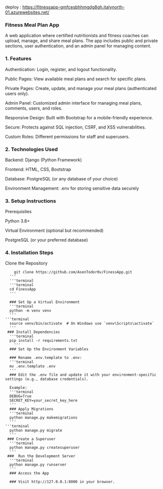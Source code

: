 deploy : https://fitnessapp-gmfcesbhhmgdg8gh.italynorth-01.azurewebsites.net/

### Fitness Meal Plan App

A web application where certified nutritionists and fitness coaches can upload, manage, and share meal plans. The app includes public and private sections, user authentication, and an admin panel for managing content.

### 1. Features

Authentication: Login, register, and logout functionality.

Public Pages: View available meal plans and search for specific plans.

Private Pages: Create, update, and manage your meal plans (authenticated users only).

Admin Panel: Customized admin interface for managing meal plans, comments, users, and roles.

Responsive Design: Built with Bootstrap for a mobile-friendly experience.

Secure: Protects against SQL injection, CSRF, and XSS vulnerabilities.

Custom Roles: Different permissions for staff and superusers.

### 2. Technologies Used

Backend: Django (Python Framework)

Frontend: HTML, CSS, Bootstrap

Database: PostgreSQL (or any database of your choice)

Environment Management: .env for storing sensitive data securely

### 3. Setup Instructions

Prerequisites

Python 3.8+

Virtual Environment (optional but recommended)

PostgreSQL (or your preferred database)

### 4. Installation Steps

Clone the Repository
  ```terminal
      git clone https://github.com/AsenTodor0v/FinessApp.git
    '''
    '''terminal
    '''terminal
    cd FinessApp
    '''
    
    ### Set Up a Virtual Environment
    '''terminal
    python -m venv venv
    '''
'''terminal
    source venv/bin/activate  # On Windows use `venv\Scripts\activate`
    '''
   ### Install Dependencies
    '''terminal
    pip install -r requirements.txt
      '''
    ### Set Up the Environment Variables
    
    ### Rename .env.template to .env:
    '''terminal
    mv .env.template .env
    '''
    ### Edit the .env file and update it with your environment-specific settings (e.g., database credentials).
    
    Example:
    '''terminal
    DEBUG=True
    SECRET_KEY=your_secret_key_here
    '''
    ### Apply Migrations
    '''terminal
    python manage.py makemigrations
    '''
  '''terminal
    python manage.py migrate
    '''
   ### Create a Superuser
    '''terminal
    python manage.py createsuperuser
    '''
   ###  Run the Development Server
    '''terminal
    python manage.py runserver
    '''
    ### Access the App
    
    ### Visit http://127.0.0.1:8000 in your browser.
